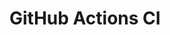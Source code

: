 # GitHub Actions CI























































































































































































































































































































































































































































































































































































































































































































































































































































































































































































































































































































































































































































































































































































































































































































































































































































































































































































































































































































































































































































































































































































































































































































































































































































































































































































































































































































































































































































































































































































































































































































































































































































































































































































































































































































































































































































































































































































































































